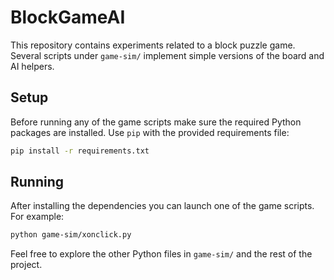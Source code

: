 # BlockGameAI

This repository contains experiments related to a block puzzle game. Several scripts under `game-sim/` implement simple versions of the board and AI helpers.

## Setup

Before running any of the game scripts make sure the required Python packages are installed. Use `pip` with the provided requirements file:

```bash
pip install -r requirements.txt
```

## Running

After installing the dependencies you can launch one of the game scripts. For example:

```bash
python game-sim/xonclick.py
```

Feel free to explore the other Python files in `game-sim/` and the rest of the project.

